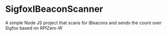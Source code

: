 # SigfoxIBeaconScanner
A simple Node JS project that scans for iBeacons and sends the count over Sigfox based on RPIZero-W
